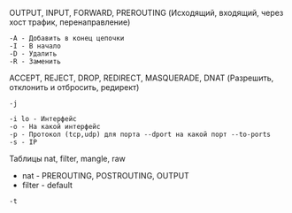 OUTPUT, INPUT, FORWARD, PREROUTING (Исходящий, входящий, через хост трафик, перенаправление)
```
-A - Добавить в конец цепочки
-I - В начало
-D - Удалить
-R - Заменить
```
ACCEPT, REJECT, DROP, REDIRECT, MASQUERADE, DNAT (Разрешить, отклонить и отбросить, редирект)
```
-j  
```

```
-i lo - Интерфейс  
-o - На какой интерфейс
-p - Протокол (tcp,udp) для порта --dport на какой порт --to-ports  
-s - IP
```
Таблицы nat, filter, mangle, raw    
- nat - PREROUTING, POSTROUTING, OUTPUT  
- filter - default  
```
-t
```


